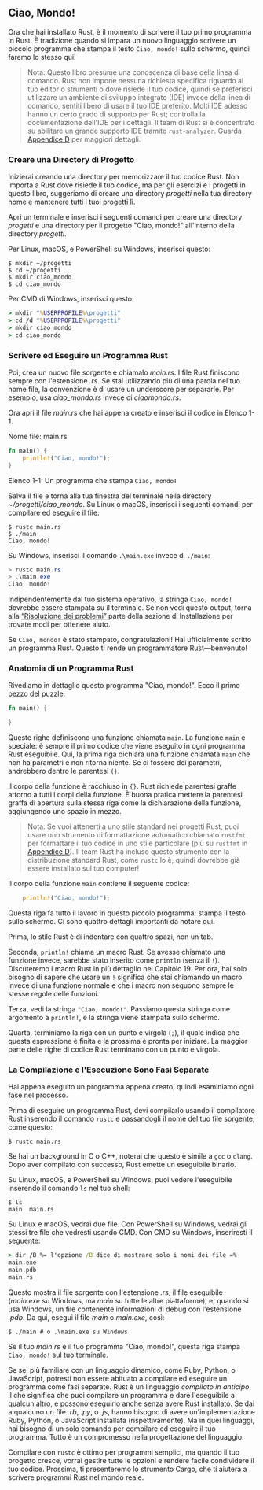 ## Ciao, Mondo!

Ora che hai installato Rust, è il momento di scrivere il tuo primo programma in Rust.
È tradizione quando si impara un nuovo linguaggio scrivere un piccolo programma che
stampa il testo `Ciao, mondo!` sullo schermo, quindi faremo lo stesso qui!

> Nota: Questo libro presume una conoscenza di base della linea di comando. Rust non impone
> nessuna richiesta specifica riguardo al tuo editor o strumenti o dove risiede il tuo codice, quindi
> se preferisci utilizzare un ambiente di sviluppo integrato (IDE) invece della
> linea di comando, sentiti libero di usare il tuo IDE preferito. Molti IDE adesso hanno un certo
> grado di supporto per Rust; controlla la documentazione dell'IDE per i dettagli. Il team di Rust
> si è concentrato su abilitare un grande supporto IDE tramite `rust-analyzer`. Guarda
> [Appendice D][devtools]<!-- ignora --> per maggiori dettagli.

### Creare una Directory di Progetto

Inizierai creando una directory per memorizzare il tuo codice Rust. Non importa
a Rust dove risiede il tuo codice, ma per gli esercizi e i progetti in questo libro,
suggeriamo di creare una directory *progetti* nella tua directory home e mantenere tutti
i tuoi progetti lì.

Apri un terminale e inserisci i seguenti comandi per creare una directory *progetti*
e una directory per il progetto "Ciao, mondo!" all'interno della directory *progetti*.

Per Linux, macOS, e PowerShell su Windows, inserisci questo:

```console
$ mkdir ~/progetti
$ cd ~/progetti
$ mkdir ciao_mondo
$ cd ciao_mondo
```

Per CMD di Windows, inserisci questo:

```cmd
> mkdir "%USERPROFILE%\progetti"
> cd /d "%USERPROFILE%\progetti"
> mkdir ciao_mondo
> cd ciao_mondo
```

### Scrivere ed Eseguire un Programma Rust

Poi, crea un nuovo file sorgente e chiamalo *main.rs*. I file Rust finiscono sempre con
l'estensione *.rs*. Se stai utilizzando più di una parola nel tuo nome file, la
convenzione è di usare un underscore per separarle. Per esempio, usa
*ciao_mondo.rs* invece di *ciaomondo.rs*.

Ora apri il file *main.rs* che hai appena creato e inserisci il codice in Elenco 1-1.

<span class="filename">Nome file: main.rs</span>

```rust
fn main() {
    println!("Ciao, mondo!");
}
```

<span class="caption">Elenco 1-1: Un programma che stampa `Ciao, mondo!`</span>

Salva il file e torna alla tua finestra del terminale nella
directory *~/progetti/ciao_mondo*. Su Linux o macOS, inserisci i seguenti
comandi per compilare ed eseguire il file:

```console
$ rustc main.rs
$ ./main
Ciao, mondo!
```

Su Windows, inserisci il comando `.\main.exe` invece di `./main`:

```powershell
> rustc main.rs
> .\main.exe
Ciao, mondo!
```

Indipendentemente dal tuo sistema operativo, la stringa `Ciao, mondo!` dovrebbe essere stampata su
il terminale. Se non vedi questo output, torna alla
[“Risoluzione dei problemi”][troubleshooting]<!-- ignora --> parte della sezione di Installazione
per trovate modi per ottenere aiuto.

Se `Ciao, mondo!` è stato stampato, congratulazioni! Hai ufficialmente scritto un programma Rust.
Questo ti rende un programmatore Rust—benvenuto!

### Anatomia di un Programma Rust

Rivediamo in dettaglio questo programma "Ciao, mondo!". Ecco il primo pezzo del
puzzle:

```rust
fn main() {

}
```

Queste righe definiscono una funzione chiamata `main`. La funzione `main` è speciale: è
sempre il primo codice che viene eseguito in ogni programma Rust eseguibile. Qui, la
prima riga dichiara una funzione chiamata `main` che non ha parametri e non ritorna niente.
Se ci fossero dei parametri, andrebbero dentro le parentesi `()`.

Il corpo della funzione è racchiuso in `{}`. Rust richiede parentesi graffe attorno a tutti i
corpi della funzione. È buona pratica mettere la parentesi graffa di apertura sulla stessa
riga come la dichiarazione della funzione, aggiungendo uno spazio in mezzo.

> Nota: Se vuoi attenerti a uno stile standard nei progetti Rust, puoi
> usare uno strumento di formattazione automatico chiamato `rustfmt` per formattare il tuo codice in uno
> stile particolare (più su `rustfmt` in
> [Appendice D][devtools]<!-- ignora -->). Il team Rust ha incluso questo strumento
> con la distribuzione standard Rust, come `rustc` lo è, quindi dovrebbe già essere
> installato sul tuo computer!

Il corpo della funzione `main` contiene il seguente codice:

```rust
    println!("Ciao, mondo!");
```

Questa riga fa tutto il lavoro in questo piccolo programma: stampa il testo sullo
schermo. Ci sono quattro dettagli importanti da notare qui.

Prima, lo stile Rust è di indentare con quattro spazi, non un tab.

Seconda, `println!` chiama un macro Rust. Se avesse chiamato una funzione invece, sarebbe stato inserito come `println` (senza il `!`). Discuteremo i macro Rust in più dettaglio nel Capitolo 19. Per ora, hai solo bisogno di sapere che usare un `!` significa che stai chiamando un macro invece di una funzione normale e che i macro non seguono sempre le stesse regole delle funzioni.

Terza, vedi la stringa `"Ciao, mondo!"`. Passiamo questa stringa come argomento a `println!`, e la stringa viene stampata sullo schermo.

Quarta, terminiamo la riga con un punto e virgola (`;`), il quale indica che questa
espressione è finita e la prossima è pronta per iniziare. La maggior parte delle righe di codice Rust
terminano con un punto e virgola.

### La Compilazione e l'Esecuzione Sono Fasi Separate

Hai appena eseguito un programma appena creato, quindi esaminiamo ogni fase nel
processo.

Prima di eseguire un programma Rust, devi compilarlo usando il compilatore Rust inserendo il comando `rustc` e passandogli il nome del tuo file sorgente, come questo:

```console
$ rustc main.rs
```

Se hai un background in C o C++, noterai che questo è simile a `gcc`
o `clang`. Dopo aver compilato con successo, Rust emette un eseguibile binario.

Su Linux, macOS, e PowerShell su Windows, puoi vedere l'eseguibile inserendo il comando `ls` nel tuo shell:

```console
$ ls
main  main.rs
```

Su Linux e macOS, vedrai due file. Con PowerShell su Windows, vedrai gli stessi tre file che vedresti usando CMD. Con CMD su Windows, inseriresti il seguente:

```cmd
> dir /B %= l'opzione /B dice di mostrare solo i nomi dei file =%
main.exe
main.pdb
main.rs
```

Questo mostra il file sorgente con l'estensione *.rs*, il file eseguibile (*main.exe* su Windows, ma *main* su tutte le altre piattaforme), e, quando si usa Windows, un file contenente informazioni di debug con l'estensione *.pdb*.
Da qui, esegui il file *main* o *main.exe*, così:

```console
$ ./main # o .\main.exe su Windows
```

Se il tuo *main.rs* è il tuo programma "Ciao, mondo!", questa riga stampa `Ciao,
mondo!` sul tuo terminale.

Se sei più familiare con un linguaggio dinamico, come Ruby, Python, o
JavaScript, potresti non essere abituato a compilare ed eseguire un programma come
fasi separate. Rust è un linguaggio *compilato in anticipo*, il che significa che puoi
compilare un programma e dare l'eseguibile a qualcun altro, e possono eseguirlo
anche senza avere Rust installato. Se dai a qualcuno un file *.rb*, *.py*, o *.js*, hanno bisogno di avere un'implementazione Ruby, Python, o JavaScript installata (rispettivamente). Ma in quei linguaggi, hai bisogno di un solo comando per
compilare ed eseguire il tuo programma. Tutto è un compromesso nella progettazione del linguaggio.

Compilare con `rustc` è ottimo per programmi semplici, ma quando il tuo progetto
cresce, vorrai gestire tutte le opzioni e rendere facile condividere il tuo
codice. Prossima, ti presenteremo lo strumento Cargo, che ti aiuterà a scrivere
programmi Rust nel mondo reale.

[troubleshooting]: ch01-01-installation.html#troubleshooting
[devtools]: appendix-04-useful-development-tools.html

